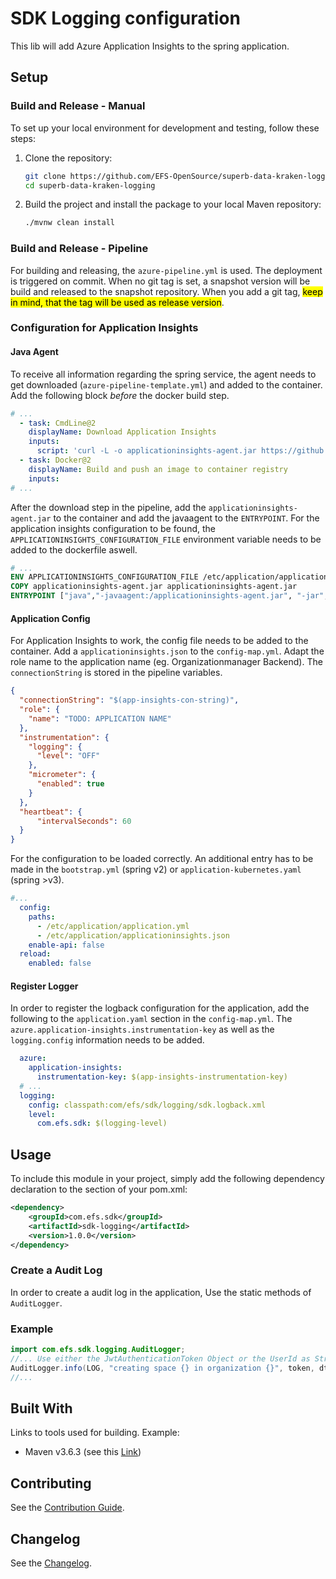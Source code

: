 # SDK Logging configuration

This lib will add Azure Application Insights to the spring application. 

## Setup
### Build and Release - Manual
To set up your local environment for development and testing, follow these steps:

1. Clone the repository:
   ```bash
   git clone https://github.com/EFS-OpenSource/superb-data-kraken-logging.git
   cd superb-data-kraken-logging
2. Build the project and install the package to your local Maven repository:
   ```bash
   ./mvnw clean install

### Build and Release - Pipeline
For building and releasing, the `azure-pipeline.yml` is used. The deployment is triggered on commit. When no git tag is set, a snapshot version will
be build and released to the snapshot repository. When you add a git tag, <mark>keep in mind, that the tag will be used as release version</mark>. 

### Configuration for Application Insights
#### Java Agent
To receive all information regarding the spring service, the agent needs to get downloaded (`azure-pipeline-template.yml`)
and added to the container. Add the following block *before* the docker build step.

```yaml
# ...
  - task: CmdLine@2
    displayName: Download Application Insights
    inputs:
      script: 'curl -L -o applicationinsights-agent.jar https://github.com/microsoft/ApplicationInsights-Java/releases/download/3.4.14/applicationinsights-agent-3.4.14.jar'
  - task: Docker@2
    displayName: Build and push an image to container registry
    inputs:
# ...
```

After the download step in the pipeline, add the `applicationinsights-agent.jar` to the container and add the javaagent to the `ENTRYPOINT`.
For the application insights configuration to be found, the `APPLICATIONINSIGHTS_CONFIGURATION_FILE` environment variable needs to be added to the dockerfile aswell.
```dockerfile
# ...
ENV APPLICATIONINSIGHTS_CONFIGURATION_FILE /etc/application/applicationinsights.json
COPY applicationinsights-agent.jar applicationinsights-agent.jar
ENTRYPOINT ["java","-javaagent:/applicationinsights-agent.jar", "-jar","/app.jar","-Xmx=512M"]
```

#### Application Config
For Application Insights to work, the config file needs to be added to the container. Add a `applicationinsights.json` to the `config-map.yml`.
Adapt the role name to the application name (eg. Organizationmanager Backend). The `connectionString` is stored in the pipeline variables.
```json
{
  "connectionString": "$(app-insights-con-string)",
  "role": {
    "name": "TODO: APPLICATION NAME"
  },
  "instrumentation": {
    "logging": {
      "level": "OFF"
    },
    "micrometer": {
      "enabled": true
    }
  },
  "heartbeat": {
      "intervalSeconds": 60
  }
}
```
For the configuration to be loaded correctly. An additional entry has to be made in the `bootstrap.yml` (spring v2) or `application-kubernetes.yaml` (spring >v3).
```yaml
#...
  config:
    paths:
      - /etc/application/application.yml
      - /etc/application/applicationinsights.json
    enable-api: false
  reload:
    enabled: false
```


#### Register Logger
In order to register the logback configuration for the application, add the following to the `application.yaml` section in the `config-map.yml`.
The `azure.application-insights.instrumentation-key` as well as the `logging.config` information needs to be added.

```yaml
  azure:
    application-insights:
      instrumentation-key: $(app-insights-instrumentation-key)
  # ...
  logging:
    config: classpath:com/efs/sdk/logging/sdk.logback.xml
    level:
      com.efs.sdk: $(logging-level)
```


## Usage
To include this module in your project, simply add the following dependency declaration to the <dependencies> section of your pom.xml:

```xml
<dependency>
    <groupId>com.efs.sdk</groupId>
    <artifactId>sdk-logging</artifactId>
    <version>1.0.0</version>
</dependency>
```

### Create a Audit Log
In order to create a audit log in the application, Use the static methods of `AuditLogger`.

### Example
```java
import com.efs.sdk.logging.AuditLogger;
//... Use either the JwtAuthenticationToken Object or the UserId as String
AuditLogger.info(LOG, "creating space {} in organization {}", token, dto.getName(), orgId);
//...
```

## Built With
Links to tools used for building. Example:
- Maven v3.6.3 (see this [Link](https://maven.apache.org/))

## Contributing
See the [Contribution Guide](./CONTRIBUTING.md).

## Changelog
See the [Changelog](./CHANGELOG.md).
